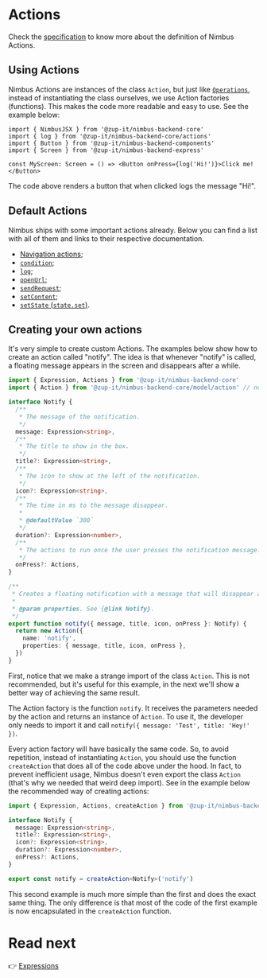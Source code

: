 # Actions
Check the [specification](/specification/action.md) to know more about the definition of Nimbus Actions. 

## Using Actions
Nimbus Actions are instances of the class `Action`, but just like [`Operations`](operation.md), instead of instantiating the class ourselves, we use
Action factories (functions). This makes the code more readable and easy to use. See the example below:

```tsx
import { NimbusJSX } from '@zup-it/nimbus-backend-core'
import { log } from '@zup-it/nimbus-backend-core/actions'
import { Button } from '@zup-it/nimbus-backend-components'
import { Screen } from '@zup-it/nimbus-backend-express'

const MyScreen: Screen = () => <Button onPress={log('Hi!')}>Click me!</Button>
```

The code above renders a button that when clicked logs the message "Hi!".

## Default Actions
Nimbus ships with some important actions already. Below you can find a list with all of them and links to their
respective documentation.

- [Navigation actions](default-actions/navigation.md);
- [`condition`](default-actions/condition.md);
- [`log`](default-actions/log.md);
- [`openUrl`](default-actions/open-url.md);
- [`sendRequest`](default-actions/send-request.md);
- [`setContent`](default-actions/set-content.md);
- [`setState` (`state.set`)](default-actions/set-state.md).

## Creating your own actions
It's very simple to create custom Actions. The examples below show how to create an action called "notify". The idea
is that whenever "notify" is called, a floating message appears in the screen and disappears after a while.

```typescript
import { Expression, Actions } from '@zup-it/nimbus-backend-core'
import { Action } from '@zup-it/nimbus-backend-core/model/action' // not recommended, we'll see another approach later

interface Notify {
  /**
   * The message of the notification.
   */
  message: Expression<string>,
  /**
   * The title to show in the box.
   */
  title?: Expression<string>,
  /**
   * The icon to show at the left of the notification.
   */
  icon?: Expression<string>,
  /**
   * The time in ms to the message disappear.
   *
   * @defaultValue `300`
   */
  duration?: Expression<number>,
  /**
   * The actions to run once the user presses the notification message.
   */
  onPress?: Actions,
}

/**
 * Creates a floating notification with a message that will disappear after some time.
 *
 * @param properties. See {@link Notify}.
 */
export function notify({ message, title, icon, onPress }: Notify) {
  return new Action({
    name: 'notify',
    properties: { message, title, icon, onPress },
  })
}
```

First, notice that we make a strange import of the class `Action`. This is not recommended, but it's useful for this
example, in the next we'll show a better way of achieving the same result.

The Action factory is the function `notify`. It receives the parameters needed by the action and returns an instance of
`Action`. To use it, the developer only needs to import it and call `notify({ message: 'Test', title: 'Hey!' })`.

Every action factory will have basically the same code. So, to avoid repetition, instead of instantiating `Action`, you
should use the function `createAction` that does all of the code above under the hood. In fact, to prevent inefficient
usage, Nimbus doesn't even export the class `Action` (that's why we needed that weird deep import). See in the example
below the recommended way of creating actions:

```typescript
import { Expression, Actions, createAction } from '@zup-it/nimbus-backend-core'

interface Notify {
  message: Expression<string>,
  title?: Expression<string>,
  icon?: Expression<string>,
  duration?: Expression<number>,
  onPress?: Actions,
}

export const notify = createAction<Notify>('notify')
```

This second example is much more simple than the first and does the exact same thing. The only difference is that most
of the code of the first example is now encapsulated in the `createAction` function.

# Read next
:point_right: [Expressions](expression.md)
